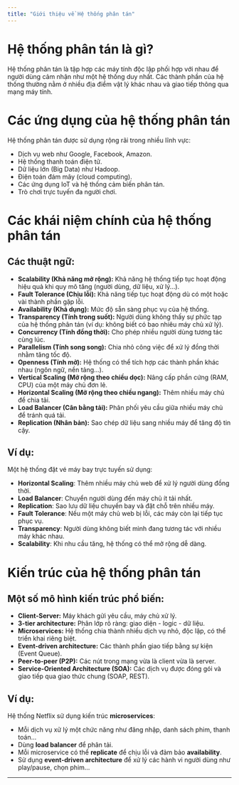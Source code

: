 ```yaml
---
title: "Giới thiệu về Hệ thống phân tán"
---
```


# Hệ thống phân tán là gì?

Hệ thống phân tán là tập hợp các máy tính độc lập phối hợp với nhau để người dùng cảm nhận như một hệ thống duy nhất. Các thành phần của hệ thống thường nằm ở nhiều địa điểm vật lý khác nhau và giao tiếp thông qua mạng máy tính.

# Các ứng dụng của hệ thống phân tán

Hệ thống phân tán được sử dụng rộng rãi trong nhiều lĩnh vực:
- Dịch vụ web như Google, Facebook, Amazon.
- Hệ thống thanh toán điện tử.
- Dữ liệu lớn (Big Data) như Hadoop.
- Điện toán đám mây (cloud computing).
- Các ứng dụng IoT và hệ thống cảm biến phân tán.
- Trò chơi trực tuyến đa người chơi.

# Các khái niệm chính của hệ thống phân tán

## Các thuật ngữ:

- **Scalability (Khả năng mở rộng):** Khả năng hệ thống tiếp tục hoạt động hiệu quả khi quy mô tăng (người dùng, dữ liệu, xử lý...).
- **Fault Tolerance (Chịu lỗi):** Khả năng tiếp tục hoạt động dù có một hoặc vài thành phần gặp lỗi.
- **Availability (Khả dụng):** Mức độ sẵn sàng phục vụ của hệ thống.
- **Transparency (Tính trong suốt):** Người dùng không thấy sự phức tạp của hệ thống phân tán (ví dụ: không biết có bao nhiêu máy chủ xử lý).
- **Concurrency (Tính đồng thời):** Cho phép nhiều người dùng tương tác cùng lúc.
- **Parallelism (Tính song song):** Chia nhỏ công việc để xử lý đồng thời nhằm tăng tốc độ.
- **Openness (Tính mở):** Hệ thống có thể tích hợp các thành phần khác nhau (ngôn ngữ, nền tảng...).
- **Vertical Scaling (Mở rộng theo chiều dọc):** Nâng cấp phần cứng (RAM, CPU) của một máy chủ đơn lẻ.
- **Horizontal Scaling (Mở rộng theo chiều ngang):** Thêm nhiều máy chủ để chia tải.
- **Load Balancer (Cân bằng tải):** Phân phối yêu cầu giữa nhiều máy chủ để tránh quá tải.
- **Replication (Nhân bản):** Sao chép dữ liệu sang nhiều máy để tăng độ tin cậy.

## Ví dụ:

Một hệ thống đặt vé máy bay trực tuyến sử dụng:
- **Horizontal Scaling**: Thêm nhiều máy chủ web để xử lý người dùng đồng thời.
- **Load Balancer**: Chuyển người dùng đến máy chủ ít tải nhất.
- **Replication**: Sao lưu dữ liệu chuyến bay và đặt chỗ trên nhiều máy.
- **Fault Tolerance**: Nếu một máy chủ web bị lỗi, các máy còn lại tiếp tục phục vụ.
- **Transparency**: Người dùng không biết mình đang tương tác với nhiều máy khác nhau.
- **Scalability**: Khi nhu cầu tăng, hệ thống có thể mở rộng dễ dàng.

# Kiến trúc của hệ thống phân tán

## Một số mô hình kiến trúc phổ biến:
- **Client-Server:** Máy khách gửi yêu cầu, máy chủ xử lý.
- **3-tier architecture:** Phân lớp rõ ràng: giao diện - logic - dữ liệu.
- **Microservices:** Hệ thống chia thành nhiều dịch vụ nhỏ, độc lập, có thể triển khai riêng biệt.
- **Event-driven architecture:** Các thành phần giao tiếp bằng sự kiện (Event Queue).
- **Peer-to-peer (P2P):** Các nút trong mạng vừa là client vừa là server.
- **Service-Oriented Architecture (SOA):** Các dịch vụ được đóng gói và giao tiếp qua giao thức chung (SOAP, REST).

## Ví dụ:

Hệ thống Netflix sử dụng kiến trúc **microservices**:
- Mỗi dịch vụ xử lý một chức năng như đăng nhập, danh sách phim, thanh toán...
- Dùng **load balancer** để phân tải.
- Mỗi microservice có thể **replicate** để chịu lỗi và đảm bảo **availability**.
- Sử dụng **event-driven architecture** để xử lý các hành vi người dùng như play/pause, chọn phim...

---

